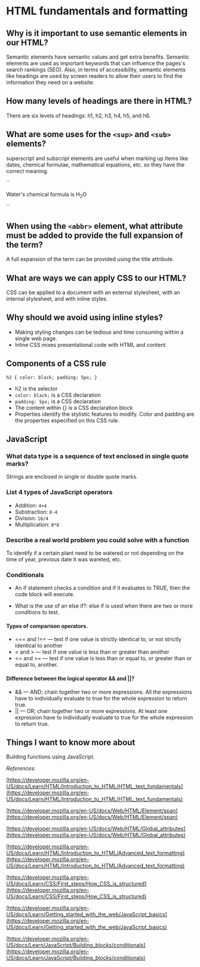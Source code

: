 # HTML fundamentals and formatting

## Why is it important to use semantic elements in our HTML?

Semantic elements have semantic values and get extra benefits. Semantic elements are used as important keywords that can influence the pages's search rankings (SEO). Also, in terms of accessibility, semantic elements like headings are used by screen readers to allow their users to find the information they need on a website.

## How many levels of headings are there in HTML?

There are six levels of headings: h1, h2, h3, h4, h5, and h6.

## What are some uses for the `<sup>` and `<sub>` elements?

superscript and subscript elements are useful when marking up items like dates, chemical formulae, mathematical equations, etc. so they have the correct meaning.

``
  <p>
    Water's chemical formula is
    H<sub>2</sub>O
  </p>
``

## When using the `<abbr>` element, what attribute must be added to provide the full expansion of the term?

A full expansion of the term can be provided using the title attribute.

## What are ways we can apply CSS to our HTML?

CSS can be applied to a document with an external stylesheet, with an internal stylesheet, and with inline styles.

## Why should we avoid using inline styles?

- Making styling changes can be tedious and time consuming within a single web page.
- Inline CSS mixes presentational code with HTML and content.

## Components of a CSS rule

``
     h2 {
     color: black;
     padding: 5px;
   }
``

- h2 is the selector
- `color: black;` is a CSS declaration
- `padding: 5px;` is a CSS declaration
- The content within {} is a CSS declaration block
- Properties identify the stylistic features to modify. Color and padding are the properties especified on this CSS rule.

## JavaScript

### What data type is a sequence of text enclosed in single quote marks?

Strings are enclosed in single or double quote marks.

### List 4 types of JavaScript operators

- Addition: `4+4`
- Substraction: `8-4`
- Division: `16/4`
- Multiplication: `8*8`

### Describe a real world problem you could solve with a function

To identify if a certain plant need to be watered or not  depending on the time of year, previous date it was wareted, etc.

### Conditionals

- An if statement checks a condition and if it evaluates to TRUE, then the code block will execute.

- What is the use of an else if?: else if is used when there are two or more conditions to test.

#### Types of comparison operators.

- === and !== — test if one value is strictly identical to, or not strictly identical to another
- < and > — test if one value is less than or greater than another
- <= and >= — test if one value is less than or equal to, or greater than or equal to, another.

#### Difference between the logical operator && and ||?

- && — AND; chain together two or more expressions. All the expressions have to individually evaluate to true for the whole expression to return true.
- \|\| — OR; chain together two or more expressions. At least one expression have to individually evaluate to true for the whole expression to return true.

## Things I want to know more about

Building functions using JavaScript.

*References:*

[https://developer.mozilla.org/en-US/docs/Learn/HTML/Introduction_to_HTML/HTML_text_fundamentals](https://developer.mozilla.org/en-US/docs/Learn/HTML/Introduction_to_HTML/HTML_text_fundamentals)

[https://developer.mozilla.org/en-US/docs/Web/HTML/Element/span](https://developer.mozilla.org/en-US/docs/Web/HTML/Element/span)

[https://developer.mozilla.org/en-US/docs/Web/HTML/Global_attributes](https://developer.mozilla.org/en-US/docs/Web/HTML/Global_attributes)

[https://developer.mozilla.org/en-US/docs/Learn/HTML/Introduction_to_HTML/Advanced_text_formatting](https://developer.mozilla.org/en-US/docs/Learn/HTML/Introduction_to_HTML/Advanced_text_formatting)

[https://developer.mozilla.org/en-US/docs/Learn/CSS/First_steps/How_CSS_is_structured](https://developer.mozilla.org/en-US/docs/Learn/CSS/First_steps/How_CSS_is_structured)

[https://developer.mozilla.org/en-US/docs/Learn/Getting_started_with_the_web/JavaScript_basics](https://developer.mozilla.org/en-US/docs/Learn/Getting_started_with_the_web/JavaScript_basics)

[https://developer.mozilla.org/en-US/docs/Learn/JavaScript/Building_blocks/conditionals](https://developer.mozilla.org/en-US/docs/Learn/JavaScript/Building_blocks/conditionals)
